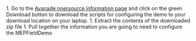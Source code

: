 1. Go to the [Avanade nnersource information page](https://innersource.avanade.com/Home/Asset/MEPFielddemo) and click on the green Download button to download the scripts for configuring the demo to your download location on your laptop.
1. Extract the contents of the downloaded zip file
1. Pull together the information you are going to need to configure the MEPFieldDemo
